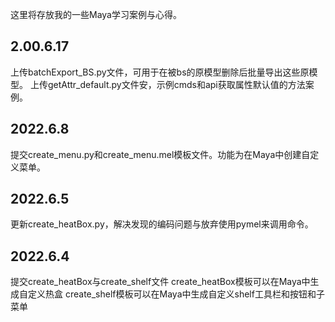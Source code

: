 这里将存放我的一些Maya学习案例与心得。

2.00.6.17
--------------------
上传batchExport_BS.py文件，可用于在被bs的原模型删除后批量导出这些原模型。
上传getAttr_default.py文件安，示例cmds和api获取属性默认值的方法案例。

2022.6.8
--------------------
提交create_menu.py和create_menu.mel模板文件。功能为在Maya中创建自定义菜单。

2022.6.5
--------------------
更新create_heatBox.py，解决发现的编码问题与放弃使用pymel来调用命令。

2022.6.4
--------------------
提交create_heatBox与create_shelf文件
create_heatBox模板可以在Maya中生成自定义热盒
create_shelf模板可以在Maya中生成自定义shelf工具栏和按钮和子菜单